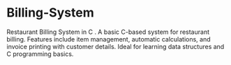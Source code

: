 # Billing-System
Restaurant Billing System in C .  A basic C-based system for restaurant billing. Features include item management, automatic calculations, and invoice printing with customer details. Ideal for learning data structures and C programming basics.
